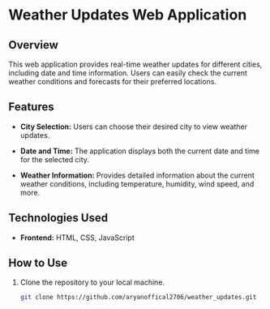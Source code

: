 # Weather Updates Web Application

## Overview

This web application provides real-time weather updates for different cities, including date and time information. Users can easily check the current weather conditions and forecasts for their preferred locations.

## Features

- **City Selection:** Users can choose their desired city to view weather updates.

- **Date and Time:** The application displays both the current date and time for the selected city.

- **Weather Information:** Provides detailed information about the current weather conditions, including temperature, humidity, wind speed, and more.

## Technologies Used

- **Frontend:** HTML, CSS, JavaScript

## How to Use

1. Clone the repository to your local machine.

   ```bash
   git clone https://github.com/aryanoffical2706/weather_updates.git
